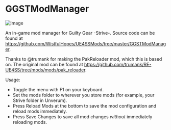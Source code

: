 # GGSTModManager
![image](https://github.com/user-attachments/assets/0b159d98-f314-4770-8157-dc923dd956a5)

An in-game mod manager for Guilty Gear -Strive-. Source code can be found at https://github.com/WistfulHopes/UE4SSMods/tree/master/GGSTModManager.

Thanks to @trumank for making the PakReloader mod, which this is based on. The original mod can be found at https://github.com/trumank/RE-UE4SS/tree/mods/mods/pak_reloader.

Usage:

- Toggle the menu with F1 on your keyboard.
- Set the mods folder to wherever you store mods (for example, your Strive folder in Unverum).
- Press Reload Mods at the bottom to save the mod configuration and reload mods immediately.
- Press Save Changes to save all mod changes *without* immediately reloading mods.
